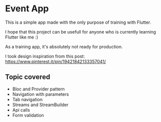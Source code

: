 # Event App

This is a simple app made with the only purpose of training with Flutter.

I hope that this project can be usefull for anyone who is currently learning Flutter like me :)

As a training app, it's absolutely not ready for production.

I took design inspiration from this post:
https://www.pinterest.it/pin/19421842133357041/

## Topic covered

-   Bloc and Provider pattern
-   Navigation with parameters
-   Tab navigation
-   Streams and StreamBuilder
-   Api calls
-   Form validation 
